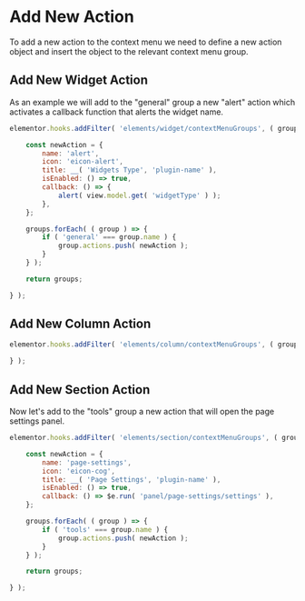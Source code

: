 # Add New Action

To add a new action to the context menu we need to define a new action object and insert the object to the relevant context menu group.

## Add New Widget Action

As an example we will add to the "general" group a new "alert" action which activates a callback function that alerts the widget name.

```js {1}
elementor.hooks.addFilter( 'elements/widget/contextMenuGroups', ( groups, view ) => {

	const newAction = {
		name: 'alert',
		icon: 'eicon-alert',
		title: __( 'Widgets Type', 'plugin-name' ),
		isEnabled: () => true,
		callback: () => {
			alert( view.model.get( 'widgetType' ) );
		},
	};

	groups.forEach( ( group ) => {
		if ( 'general' === group.name ) {
			group.actions.push( newAction );
		}
	} );

	return groups;

} );
```

## Add New Column Action

```js {1}
elementor.hooks.addFilter( 'elements/column/contextMenuGroups', ( groups, view ) => {

} );
```

## Add New Section Action

Now let's add to the "tools" group a new action that will open the page settings panel.

```js {1}
elementor.hooks.addFilter( 'elements/section/contextMenuGroups', ( groups, view ) => {

	const newAction = {
		name: 'page-settings',
		icon: 'eicon-cog',
		title: __( 'Page Settings', 'plugin-name' ),
		isEnabled: () => true,
		callback: () => $e.run( 'panel/page-settings/settings' ),
	};

	groups.forEach( ( group ) => {
		if ( 'tools' === group.name ) {
			group.actions.push( newAction );
		}
	} );

	return groups;

} );
```
